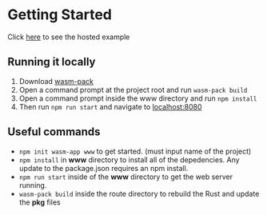 # Getting Started
Click [here](https://wasm.ws311471.remote.ac/) to see the hosted example
## Running it locally
1. Download [wasm-pack](https://rustwasm.github.io/wasm-pack/installer/)
2. Open a command prompt at the project root and run `wasm-pack build`
3. Open a command prompt inside the www directory and run `npm install`
4. Then run `npm run start` and navigate to [localhost:8080](localhost:8080)
## Useful commands
- `npm init wasm-app www` to get started. (must input name of the project)
- `npm install` in **www** directory to install all of the depedencies. Any update to the package.json requires an npm install.
- `npm run start` inside of the **www** directory to get the web server running.
- `wasm-pack build` inside the route directory to rebuild the Rust and update the **pkg** files
